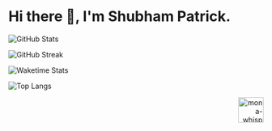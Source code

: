 # Hi there 👋, I'm Shubham Patrick.

![GitHub Stats][github_stats]

![GitHub Streak][github_streak]

![Waketime Stats][waketime_stats]

![Top Langs][top_langs]

<!--START_SECTION:activity-->

<p align="right">
  <img alt="mona-whisper"  width="50" src="https://github.githubassets.com/images/mona-whisper.gif"/>
</p>

[top_langs]: https://github-readme-stats.vercel.app/api/top-langs/?username=AHTHneeuhl&show_icons=true&theme=dark&hide_border=true&bg_color=0D1117&locale=en&count_private=true
[github_stats]: https://github-readme-stats.vercel.app/api?username=AHTHneeuhl&show_icons=true&theme=dark&locale=en&count_private=true&hide_border=true&bg_color=0D1117
[github_streak]: https://github-readme-streak-stats.herokuapp.com/?user=AHTHneeuhl&theme=dark&hide_border=true&background=0D1117
[waketime_stats]: https://github-readme-stats.vercel.app/api/wakatime/?username=ahthneeuhl&show_icons=true&theme=dark&hide_border=true&bg_color=0D1117&locale=en&count_private=true
